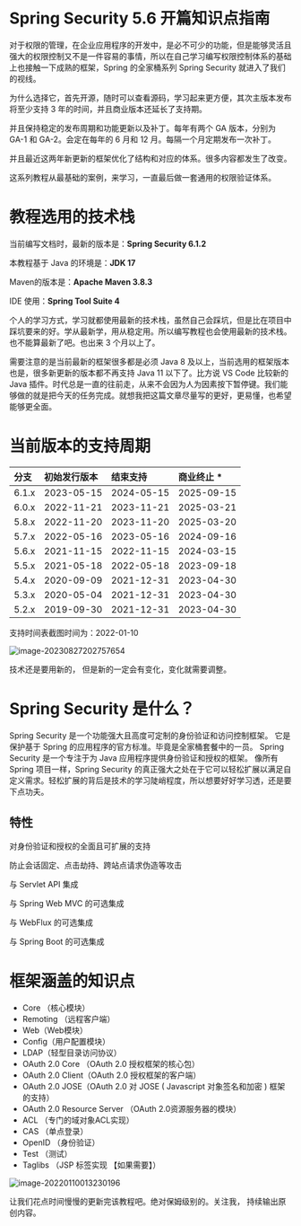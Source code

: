 # Spring Security 5.6 开篇知识点指南

对于权限的管理，在企业应用程序的开发中，是必不可少的功能，但是能够灵活且强大的权限控制又不是一件容易的事情，所以在自己学习编写权限控制体系的基础上也接触一下成熟的框架，Spring 的全家桶系列 Spring Security 就进入了我们的视线。

为什么选择它，首先开源，随时可以查看源码，学习起来更方便，其次主版本发布将至少支持 3 年的时间，并且商业版本还延长了支持期。

并且保持稳定的发布周期和功能更新以及补丁。每年有两个 GA 版本，分别为 GA-1 和 GA-2。会定在每年的 6 月和 12 月。每隔一个月定期发布一次补丁。

并且最近这两年新更新的框架优化了结构和对应的体系。很多内容都发生了改变。

这系列教程从最基础的案例，来学习，一直最后做一套通用的权限验证体系。

# 教程选用的技术栈

当前编写文档时，最新的版本是：**Spring Security  6.1.2**

本教程基于 Java 的环境是：**JDK 17**

Maven的版本是：**Apache Maven 3.8.3**

IDE 使用：**Spring Tool Suite 4**

个人的学习方式，学习就都使用最新的技术栈，虽然自己会踩坑，但是比在项目中踩坑要来的好。学从最新学，用从稳定用。所以编写教程也会使用最新的技术栈。也不能算最新了吧。也出来 3 个月以上了。

需要注意的是当前最新的框架很多都是必须 Java 8 及以上，当前选用的框架版本也是，很多新更新的版本都不再支持 Java 11 以下了。比方说 VS Code 比较新的 Java 插件。时代总是一直的往前走，从来不会因为人为因素按下暂停键。我们能够做的就是把今天的任务完成。就想我把这篇文章尽量写的更好，更易懂，也希望能够更全面。

# 当前版本的支持周期

| 分支  | 初始发行版本 | 结束支持   | 商业终止 * |
| :---- | :----------- | :--------- | :--------- |
| 6.1.x | 2023-05-15   | 2024-05-15 | 2025-09-15 |
| 6.0.x | 2022-11-21   | 2023-11-21 | 2025-03-21 |
| 5.8.x | 2022-11-20   | 2023-11-20 | 2025-03-20 |
| 5.7.x | 2022-05-16   | 2023-05-16 | 2024-09-16 |
| 5.6.x | 2021-11-15   | 2022-11-15 | 2024-03-15 |
| 5.5.x | 2021-05-18   | 2022-05-18 | 2023-09-18 |
| 5.4.x | 2020-09-09   | 2021-12-31 | 2023-04-30 |
| 5.3.x | 2020-05-04   | 2021-12-31 | 2023-04-30 |
| 5.2.x | 2019-09-30   | 2021-12-31 | 2023-04-30 |

支持时间表截图时间为：2022-01-10

![image-20230827202757654](https://cdn.xymiao.com/xymiao/xymiaocdn/res/2023/202308/image-20230827202757654.png)

技术还是要用新的， 但是新的一定会有变化，变化就需要调整。

# Spring Security 是什么？

Spring Security 是一个功能强大且高度可定制的身份验证和访问控制框架。 它是保护基于 Spring 的应用程序的官方标准。毕竟是全家桶套餐中的一员。 Spring Security 是一个专注于为 Java 应用程序提供身份验证和授权的框架。 像所有 Spring 项目一样，Spring Security 的真正强大之处在于它可以轻松扩展以满足自定义需求。轻松扩展的背后是技术的学习陡峭程度，所以想要好好学习透，还是要下点功夫。

## 特性

对身份验证和授权的全面且可扩展的支持 

防止会话固定、点击劫持、跨站点请求伪造等攻击

与 Servlet API 集成

与 Spring Web MVC 的可选集成

与 WebFlux 的可选集成

与 Spring Boot 的可选集成

# 框架涵盖的知识点

- Core （核心模块）
- Remoting （远程客户端）
- Web（Web模块）
- Config（用户配置模块）
- LDAP（轻型目录访问协议）
- OAuth 2.0 Core （OAuth 2.0 授权框架的核心包）
- OAuth 2.0 Client（OAuth 2.0 授权框架的客户端）
- OAuth 2.0 JOSE（OAuth 2.0 对 JOSE ( Javascript 对象签名和加密 ) 框架的支持）
- OAuth 2.0 Resource Server （OAuth 2.0资源服务器的模块）
- ACL （专门的域对象ACL实现）
- CAS （单点登录）
- OpenID （身份验证）
- Test （测试）
- Taglibs （JSP 标签实现 【如果需要】）

![image-20220110013230196](https://cdn.xymiao.com/xymiao/xymiaocdn/res/2022/202201/image-20220110013230196.png)

让我们花点时间慢慢的更新完该教程吧。绝对保姆级别的。关注我， 持续输出原创内容。

